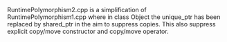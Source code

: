 RuntimePolymorphism2.cpp is a simplification of RuntimePolymorphism1.cpp where in class Object the unique_ptr has been replaced by shared_ptr<const> in the aim to suppress copies. This also suppress explicit copy/move constructor and copy/move operator.
